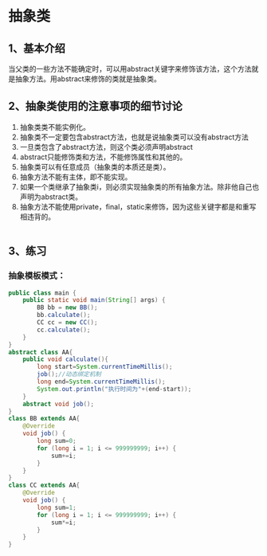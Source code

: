 # 抽象类

## 1、基本介绍

当父类的一些方法不能确定时，可以用abstract关键字来修饰该方法，这个方法就是抽象方法。用abstract来修饰的类就是抽象类。

## 2、抽象类使用的注意事项的细节讨论

1. 抽象类类不能实例化。
2. 抽象类不一定要包含abstract方法，也就是说抽象类可以没有abstract方法
3. 一旦类包含了abstract方法，则这个类必须声明abstract
4. abstract只能修饰类和方法，不能修饰属性和其他的。
5. 抽象类可以有任意成员（抽象类的本质还是类）。
6. 抽象方法不能有主体，即不能实现。
7. 如果一个类继承了抽象类i，则必须实现抽象类的所有抽象方法。除非他自己也声明为abstract类。
8. 抽象方法不能使用private，final，static来修饰，因为这些关键字都是和重写相违背的。

```java
```

## 3、练习

### 抽象模板模式：

```java
public class main {
    public static void main(String[] args) {
        BB bb = new BB();
        bb.calculate();
        CC cc = new CC();
        cc.calculate();
    }
}
abstract class AA{
    public void calculate(){
        long start=System.currentTimeMillis();
        job();//动态绑定机制
        long end=System.currentTimeMillis();
        System.out.println("执行时间为"+(end-start));
    }
    abstract void job();
}
class BB extends AA{
    @Override
    void job() {
        long sum=0;
        for (long i = 1; i <= 999999999; i++) {
            sum+=i;
        }
    }
}
class CC extends AA{
    @Override
    void job() {
        long sum=1;
        for (long i = 1; i <= 999999999; i++) {
            sum*=i;
        }
    }
}
```

